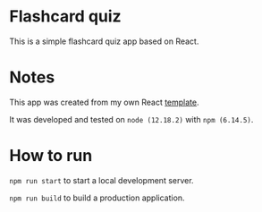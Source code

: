 # Flashcard quiz

This is a simple flashcard quiz app based on React.

# Notes

This app was created from my own React [template](https://github.com/Jolsty/react-template).

It was developed and tested on `node (12.18.2)` with `npm (6.14.5)`.

# How to run

`npm run start` to start a local development server.

`npm run build` to build a production application.
